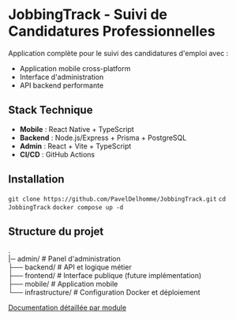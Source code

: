 # JobbingTrack - Suivi de Candidatures Professionnelles

Application complète pour le suivi des candidatures d'emploi avec :
- Application mobile cross-platform
- Interface d'administration
- API backend performante

## Stack Technique
- **Mobile** : React Native + TypeScript
- **Backend** : Node.js/Express + Prisma + PostgreSQL
- **Admin** : React + Vite + TypeScript
- **CI/CD** : GitHub Actions

## Installation

`git clone https://github.com/PavelDelhomme/JobbingTrack.git`
`cd JobbingTrack`
`docker compose up -d`

## Structure du projet

.<br />
|─ admin/ # Panel d'administration<br />
├── backend/ # API et logique métier<br />
├── frontend/ # Interface publique (future implémentation)<br />
├── mobile/ # Application mobile<br />
└── infrastructure/ # Configuration Docker et déploiement<br />

[Documentation détaillée par module](#)